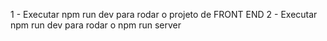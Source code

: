 1 - Executar npm run dev para rodar o projeto de FRONT END
2 - Executar npm run dev para rodar o npm run server
